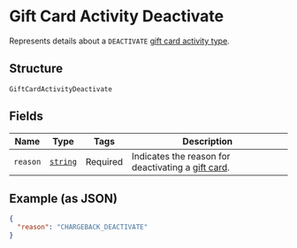 
# Gift Card Activity Deactivate

Represents details about a `DEACTIVATE` [gift card activity type](../../doc/models/gift-card-activity-type.md).

## Structure

`GiftCardActivityDeactivate`

## Fields

| Name | Type | Tags | Description |
|  --- | --- | --- | --- |
| `reason` | [`string`](../../doc/models/gift-card-activity-deactivate-reason.md) | Required | Indicates the reason for deactivating a [gift card](../../doc/models/gift-card.md). |

## Example (as JSON)

```json
{
  "reason": "CHARGEBACK_DEACTIVATE"
}
```

